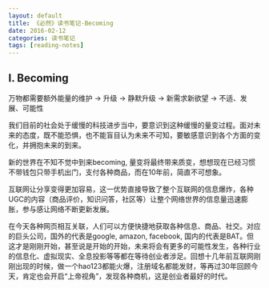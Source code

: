 ```yaml
---
layout: default
title: 《必然》读书笔记-Becoming
date: 2016-02-12
categories: 读书笔记
tags: [reading-notes]
---
```

## I. Becoming
万物都需要额外能量的维护 -> 升级 -> 静默升级 -> 新需求新欲望 -> 不适、发展、可能性

我们目前的社会处于缓慢的科技进步当中，要意识到这种缓慢的量变过程。面对未来的态度，既不能恐惧，也不能盲目认为未来不可知，要敏感意识到各个方面的变化，并拥抱未来的到来。

新的世界在不知不觉中到来becoming, 量变将最终带来质变，想想现在已经习惯不带钱包只带手机出门，支付各种商品，而在10年前，简直不可想象。

互联网让分享变得更加容易，这一优势直接导致了整个互联网的信息爆炸，各种UGC的内容（商品评价，知识问答，社区等）让整个网络世界的信息量迅速膨胀，参与感让网络不断更新发展。

在今天各种网页相互关联，人们可以方便快捷地获取各种信息、商品、社交。对应的巨头公司，国外的代表是google, amazon, facebook, 国内的代表是BAT。但这才是刚刚开始，甚至说是开始的开始，未来将会有更多的可能性发生，各种行业的信息化、虚拟现实、全息投影等等都在等待创业者涉足。回想十几年前互联网刚刚出现的时候，做一个hao123都能火爆，注册域名都能发财，等再过30年回顾今天，肯定也会开启“上帝视角”，发现各种商机，这是创业者最好的时代。
